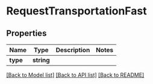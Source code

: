 # RequestTransportationFast

## Properties
Name | Type | Description | Notes
------------ | ------------- | ------------- | -------------
**type** | **string** |  | 

[[Back to Model list]](../README.md#documentation-for-models) [[Back to API list]](../README.md#documentation-for-api-endpoints) [[Back to README]](../README.md)


